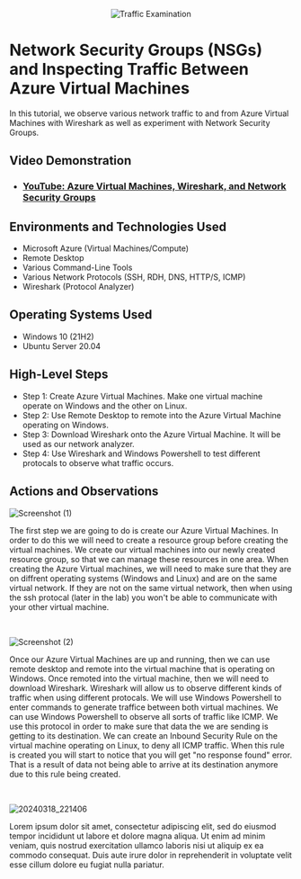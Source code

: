 <p align="center">
<img src="https://i.imgur.com/Ua7udoS.png" alt="Traffic Examination"/>
</p>

<h1>Network Security Groups (NSGs) and Inspecting Traffic Between Azure Virtual Machines</h1>
In this tutorial, we observe various network traffic to and from Azure Virtual Machines with Wireshark as well as experiment with Network Security Groups. <br />


<h2>Video Demonstration</h2>

- ### [YouTube: Azure Virtual Machines, Wireshark, and Network Security Groups](https://www.youtube.com)

<h2>Environments and Technologies Used</h2>

- Microsoft Azure (Virtual Machines/Compute)
- Remote Desktop
- Various Command-Line Tools
- Various Network Protocols (SSH, RDH, DNS, HTTP/S, ICMP)
- Wireshark (Protocol Analyzer)

<h2>Operating Systems Used </h2>

- Windows 10 (21H2)
- Ubuntu Server 20.04

<h2>High-Level Steps</h2>

- Step 1: Create Azure Virtual Machines. Make one virtual machine operate on Windows and the other on Linux.
- Step 2: Use Remote Desktop to remote into the Azure Virtual Machine operating on Windows.
- Step 3: Download Wireshark onto the Azure Virtual Machine. It will be used as our network analyzer.
- Step 4: Use Wireshark and Windows Powershell to test different protocals to observe what traffic occurs.

<h2>Actions and Observations</h2>

![Screenshot (1)](https://github.com/tylermartin12368/azure-network-protocols/assets/161632103/10c93696-e899-4565-ba16-5792bb2b718a)
</p>
<p>
The first step we are going to do is create our Azure Virtual Machines. In order to do this we will need to create a resource group before creating the virtual machines. We create our virtual machines into our newly created resource group, so that we can manage these resources in one area. When creating the Azure Virtual machines, we will need to make sure that they are on diffrent operating systems (Windows and Linux) and are on the same virtual network. If they are not on the same virtual network, then when using the ssh protocal (later in the lab) you won't be able to communicate with your other virtual machine. 
</p>
<br />

![Screenshot (2)](https://github.com/tylermartin12368/azure-network-protocols/assets/161632103/2ace5ab2-14bc-4945-adc5-5c71edf13f4f)
</p>
<p>
Once our Azure Virtual Machines are up and running, then we can use remote desktop and remote into the virtual machine that is operating on Windows. Once remoted into the virtual machine, then we will need to download Wireshark. Wireshark will allow us to observe different kinds of traffic when using different protocals. We will use Windows Powershell to enter commands to generate traffice between both virtual machines. We can use Windows Powershell to observe all sorts of traffic like ICMP. We use this protocol in order to make sure that data the we are sending is getting to its destination. We can create an Inbound Security Rule on the virtual machine operating on Linux, to deny all ICMP traffic. When this rule is created you will start to notice that you will get "no response found" error. That is a result of data not being able to arrive at its destination anymore due to this rule being created.   
</p>
<br />

![20240318_221406](https://github.com/tylermartin12368/azure-network-protocols/assets/161632103/faaed625-b8d7-4489-811f-c4aa3ed97408)
</p>
<p>
Lorem ipsum dolor sit amet, consectetur adipiscing elit, sed do eiusmod tempor incididunt ut labore et dolore magna aliqua. Ut enim ad minim veniam, quis nostrud exercitation ullamco laboris nisi ut aliquip ex ea commodo consequat. Duis aute irure dolor in reprehenderit in voluptate velit esse cillum dolore eu fugiat nulla pariatur.
</p>
<br />
